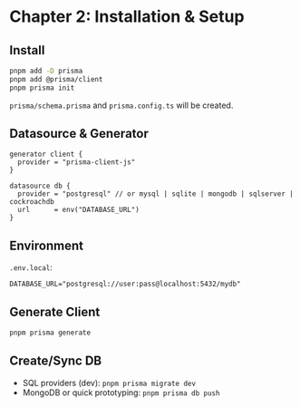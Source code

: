 # Chapter 2: Installation & Setup

## Install

```bash
pnpm add -D prisma
pnpm add @prisma/client
pnpm prisma init
```

`prisma/schema.prisma` and `prisma.config.ts` will be created.

## Datasource & Generator

```prisma
generator client {
  provider = "prisma-client-js"
}

datasource db {
  provider = "postgresql" // or mysql | sqlite | mongodb | sqlserver | cockroachdb
  url      = env("DATABASE_URL")
}
```

## Environment

`.env.local`:

```
DATABASE_URL="postgresql://user:pass@localhost:5432/mydb"
```

## Generate Client

```bash
pnpm prisma generate
```

## Create/Sync DB

- SQL providers (dev): `pnpm prisma migrate dev`
- MongoDB or quick prototyping: `pnpm prisma db push`

